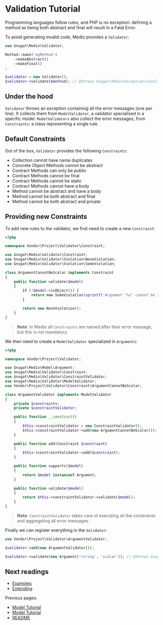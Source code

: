 # Validation Tutorial

Programming languages follow rules, and PHP is no exception: defining a method
as being both abstract and final will result in a Fatal Error.

To avoid generating invalid code, Medio provides a `Validator`:

```php
use Gnugat\Medio\Validator;

Method::make('myMethod')
    ->makeAbstract()
    ->makeFinal()
;

$validator = new Validator();
$validator->validate($method); // @throws Gnugat\Medio\Exception\InvalidModelException
```

## Under the hood

`Validator` throws an exception containing all the error messages (one per line).
It collects them from `ModelValidator`, a validator specialised in a specific model.
`ModelValidators` also collect the error messages, from `Constraints`: a class representing
a single rule.

## Default Constraints

Out of the box, `Validator` provides the following `Constraints`:

* Collection cannot have name duplicates
* Concrete Object Methods cannot be abstract
* Contract Methods can only be public
* Contract Methods cannot be final
* Contract Methods cannot be static
* Contract Methods cannot have a body
* Method cannot be abstract and have a body
* Method cannot be both abstract and final
* Method cannot be both abstract and private

## Providing new Constraints

To add new rules to the validator, we first need to create a new `Constraint`:

```php
<?php

namespace Vendor\Project\Validator\Constraint;

use Gnugat\Medio\Validator\Constraint;
use Gnugat\Medio\Validator\Violation\NoneViolation;
use Gnugat\Medio\Validator\Violation\SomeViolation;

class ArgumentCannotBeScalar implements Constraint
{
    public function validate($model)
    {
        if (!$model->isObject()) {
            return new SomeViolation(sprintf('Argument "%s" cannot be scalar', $model->getName()));
        }

        return new NoneViolation();
    }
}
```

> **Note**: In Medio all `Constraints` are named after their error message, but
> this is not mandatory.

We then need to create a `ModelValidator` specialized in `Arguments`:

```php
<?php

namespace Vendor\Project\Validator;

use Gnugat\Medio\Model\Argument;
use Gnugat\Medio\Validator\Constraint;
use Gnugat\Medio\Validator\ConstraintValidator;
use Gnugat\Medio\Validator\ModelValidator;
use Vendor\Project\Validator\Constraint\ArgumentCannotBeScalar;

class ArgumentValidator implements ModelValidator
{
    private $constraints;
    private $constraintValidator;

    public function __construct()
    {
        $this->constraintValidator = new ConstraintValidator();
        $this->constraintValidator->add(new ArgumentCannotBeScalar());
    }

    public function add(Constraint $constraint)
    {
        $this->constraintValidator->add($constraint);
    }

    public function supports($model)
    {
        return $model instanceof Argument;
    }

    public function validate($model)
    {
        return $this->constraintValidator->validate($model);
    }
}
```

> **Note**: `ConstraintValidator` takes care of executing all the constraints and
> aggregating all error messages.

Finally we can register everything in the `Validator`:

```php
use Vendor\Project\Validator\ArgumentValidator;

$validator->add(new ArgumentValidator());

$validator->validate(new Argument('string', 'scalar')); // @throws Gnugat\Medio\Exception\InvalidModelException
```

## Next readings

* [Examples](04-examples.md)
* [Extending](05-extending.md)

Previous pages:

* [Model Tutorial](02-phpdoc-tutorial.md)
* [Model Tutorial](01-model-tutorial.md)
* [README](../README.md)
